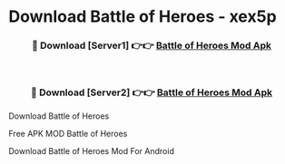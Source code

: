 # Download Battle of Heroes - xex5p



<div align="center">
<h3>🔴 Download [Server1] 👉👉 <a href="https://momento.my/?title=Battle_of_Heroes">Battle of Heroes Mod Apk</a></h3><br>

<h3>🔴 Download [Server2] 👉👉 <a href="https://momento.my/?title=Battle_of_Heroes">Battle of Heroes Mod Apk</a></h3>
</div>



Download Battle of Heroes 

Free APK MOD Battle of Heroes 

Download Battle of Heroes Mod For Android
